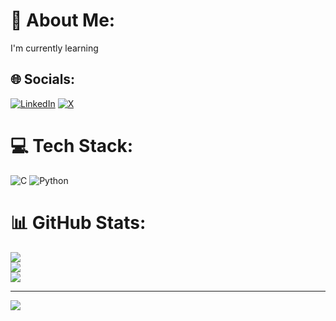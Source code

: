 # 💫 About Me:
I'm currently learning


## 🌐 Socials:
[![LinkedIn](https://img.shields.io/badge/LinkedIn-%230077B5.svg?logo=linkedin&logoColor=white)](https://linkedin.com/in/in/c-mallikarjuna-681049290) [![X](https://img.shields.io/badge/X-black.svg?logo=X&logoColor=white)](https://x.com/@Mallikarjuna270) 

# 💻 Tech Stack:
![C](https://img.shields.io/badge/c-%2300599C.svg?style=flat&logo=c&logoColor=white) ![Python](https://img.shields.io/badge/python-3670A0?style=flat&logo=python&logoColor=ffdd54)
# 📊 GitHub Stats:
![](https://github-readme-stats.vercel.app/api?username=Mallikarjuna67&theme=dark&hide_border=false&include_all_commits=false&count_private=false)<br/>
![](https://github-readme-streak-stats.herokuapp.com/?user=Mallikarjuna67&theme=dark&hide_border=false)<br/>
![](https://github-readme-stats.vercel.app/api/top-langs/?username=Mallikarjuna67&theme=dark&hide_border=false&include_all_commits=false&count_private=false&layout=compact)

---
[![](https://visitcount.itsvg.in/api?id=Mallikarjuna67&icon=5&color=9)](https://visitcount.itsvg.in)

<!-- Proudly created with GPRM ( https://gprm.itsvg.in ) -->

